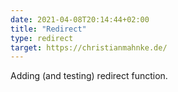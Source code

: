 ```yaml
---
date: 2021-04-08T20:14:44+02:00
title: "Redirect"
type: redirect
target: https://christianmahnke.de/
---
```


Adding (and testing) redirect function.
